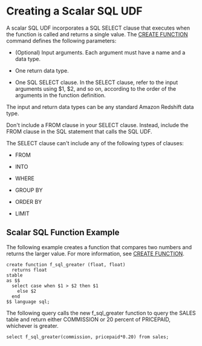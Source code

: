 # Creating a Scalar SQL UDF<a name="udf-creating-a-scalar-sql-udf"></a>

A scalar SQL UDF incorporates a SQL SELECT clause that executes when the function is called and returns a single value\. The [CREATE FUNCTION](r_CREATE_FUNCTION.md) command defines the following parameters:

+ \(Optional\) Input arguments\. Each argument must have a name and a data type\. 

+ One return data type\.

+ One SQL SELECT clause\. In the SELECT clause, refer to the input arguments using $1, $2, and so on, according to the order of the arguments in the function definition\. 

The input and return data types can be any standard Amazon Redshift data type\.

Don't include a FROM clause in your SELECT clause\. Instead, include the FROM clause in the SQL statement that calls the SQL UDF\. 

The SELECT clause can't include any of the following types of clauses:

+ FROM

+ INTO

+ WHERE

+ GROUP BY

+ ORDER BY

+ LIMIT

## Scalar SQL Function Example<a name="udf-scalar-sql-function-example"></a>

The following example creates a function that compares two numbers and returns the larger value\. For more information, see [CREATE FUNCTION](r_CREATE_FUNCTION.md)\.

```
create function f_sql_greater (float, float)
  returns float
stable
as $$
  select case when $1 > $2 then $1
    else $2
  end
$$ language sql;
```

The following query calls the new f\_sql\_greater function to query the SALES table and return either COMMISSION or 20 percent of PRICEPAID, whichever is greater\.

```
select f_sql_greater(commission, pricepaid*0.20) from sales;
```